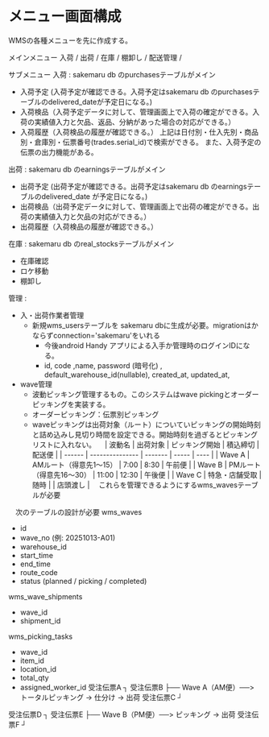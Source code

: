 # メニュー画面構成
WMSの各種メニューを先に作成する。

メインメニュー
入荷 / 出荷 / 在庫 / 棚卸し / 配送管理 / 


サブメニュー
入荷 : sakemaru db のpurchasesテーブルがメイン
- 入荷予定 (入荷予定が確認できる。入荷予定はsakemaru db のpurchasesテーブルのdelivered_dateが予定日になる。)
- 入荷検品（入荷予定データに対して、管理画面上で入荷の確定ができる。入荷の実績値入力と欠品、返品、分納があった場合の対応ができる。）
- 入荷履歴（入荷検品の履歴が確認できる。）
上記は日付別・仕入先別・商品別・倉庫別・伝票番号(trades.serial_id)で検索ができる。
また、入荷予定の伝票の出力機能がある。

出荷 : sakemaru db のearningsテーブルがメイン
- 出荷予定 (出荷予定が確認できる。出荷予定はsakemaru db のearningsテーブルのdelivered_date が予定日になる。)
- 出荷検品（出荷予定データに対して、管理画面上で出荷の確定ができる。出荷の実績値入力と欠品の対応ができる。）
- 出荷履歴（入荷検品の履歴が確認できる。）

在庫 : sakemaru db のreal_stocksテーブルがメイン
- 在庫確認
- ロケ移動
- 棚卸し

管理 :
- 入・出荷作業者管理
  - 新規wms_usersテーブルを sakemaru dbに生成が必要。migrationはかならずconnection='sakemaru'をいれる
    - 今後android Handy アプリによる入手か管理時のログインIDになる。
    - id, code ,name, password (暗号化) , default_warehouse_id(nullable), created_at, updated_at,
- wave管理
  - 波動ピッキング管理するもの。このシステムはwave pickingとオーダーピッキングを実装する。
  - オーダーピッキング：伝票別ピッキング
  - waveピッキングは出荷対象（ルート）についていピッキングの開始時刻と詰め込みし見切り時間を設定できる。開始時刻を過ぎるとピッキングリストに入れない。
　| 波動名    | 出荷対象            | ピッキング開始 | 積込締切  | 配送便  |
    | ------ | --------------- | ------- | ----- | ---- |
    | Wave A | AMルート（得意先1〜15）  | 7:00    | 8:30  | 午前便  |
    | Wave B | PMルート（得意先16〜30） | 11:00   | 12:30 | 午後便  |
    | Wave C | 特急・店舗受取         | 随時      |       | 店頭渡し |
　これらを管理できるようにするwms_wavesテーブルが必要

　次のテーブルの設計が必要
wms_waves
- id
- wave_no (例: 20251013-A01)
- warehouse_id
- start_time
- end_time
- route_code
- status (planned / picking / completed)

wms_wave_shipments
- wave_id
- shipment_id

wms_picking_tasks
- wave_id
- item_id
- location_id
- total_qty
- assigned_worker_id
  受注伝票A  ┐
  受注伝票B  ├── Wave A（AM便）──> トータルピッキング → 仕分け → 出荷
  受注伝票C  ┘

受注伝票D  ┐
受注伝票E  ├── Wave B（PM便）──> ピッキング → 出荷
受注伝票F  ┘


